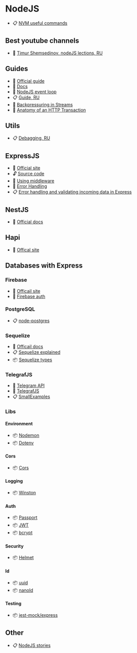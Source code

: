 # NodeJS

- 📋 [NVM useful commands](https://gist.github.com/chranderson/b0a02781c232f170db634b40c97ff455)

## Best youtube channels

- 🎥 [Timur Shemsedinov, nodeJS lections, RU](https://www.youtube.com/watch?v=WBcHgaoHh1k&list=PLHhi8ymDMrQZmXEqIIlq2S9-Ibh9b_-rQ)

## Guides

- 🧾 [Official guide](https://nodejs.org/en/docs/guides/)
- 🧾 [Docs](https://nodejs.org/dist/latest/docs/api/)
- 🧾 [NodeJS event loop](https://nodejs.org/en/docs/guides/event-loop-timers-and-nexttick/)
- 📋 [Guide, RU](https://nodejsdev.ru/guide/#_2)
- 🧾 [Backpressuring in Streams](https://nodejs.org/en/docs/guides/backpressuring-in-streams/)
- 🧾 [Anatomy of an HTTP Transaction](https://nodejs.org/en/docs/guides/anatomy-of-an-http-transaction/)

## Utils

- 📋 [Debagging, RU](https://habr.com/ru/post/439162/)

## ExpressJS

- 🧾 [Official site](https://expressjs.com/)
- 🔓 [Source code](https://github.com/expressjs/expressjs.com)
- 🧾 [Using middleware](http://expressjs.com/en/guide/using-middleware.html#middleware.error-handling)
- 🧾 [Error Handling](http://expressjs.com/en/guide/error-handling.html)
- 📋 [Error handling and validating incoming data in Express](https://wanago.io/2018/12/17/typescript-express-error-handling-validation/)

## NestJS

- 🧾 [Official docs](https://docs.nestjs.com/)

## Hapi

- 🧾 [Offical site](https://hapi.dev/tutorials?lang=en_US)

## Databases with Express

### Firebase

- 🤖 [Officail site](https://firebase.google.com/)
- 🤖 [Firebase auth](https://firebase.google.com/docs/reference/rest/auth)

### PostgreSQL

- 📋 [node-postgres](https://node-postgres.com/)

### Sequelize

- 🧾 [Officail docs](https://sequelize.org/master/)
- 📋 [Sequelize explained](https://dev.to/projectescape/the-comprehensive-sequelize-cheatsheet-3m1m)
- 📦 [Sequelize types](https://www.npmjs.com/package/sequelize-typescript)


### TelegrafJS

- 🧾 [Telegram API](https://core.telegram.org/bots/api)
- 🧾 [TelegrafJS](https://telegraf.js.org/)
- 📋 [SmallExamples](https://github.com/kelektiv/node-cron/tree/master/examples)

### Libs

#### Environment

- 📦 [Nodemon](https://www.npmjs.com/package/nodemon)
- 📦 [Dotenv](https://www.npmjs.com/package/dotenv)

#### Cors

- 📦 [Cors](https://www.npmjs.com/package/cors)

#### Logging

- 📦 [Winston](https://www.npmjs.com/package/winston)

#### Auth

- 📦 [Passport](http://www.passportjs.org/)
- 📦 [JWT](https://www.npmjs.com/package/jsonwebtoken)
- 📦 [bcrypt](https://www.npmjs.com/package/bcrypt)

#### Security

- 📦 [Helmet](https://www.npmjs.com/package/helmet)

#### Id

- 📦 [uuid](https://www.npmjs.com/package/uuid)
- 📦 [nanoId](https://www.npmjs.com/package/nanoid)

#### Testing

- 📦 [jest-mock/express](https://www.npmjs.com/package/@jest-mock/express)

## Other

- 📋 [NodeJS stories](https://builtinnode.com/)